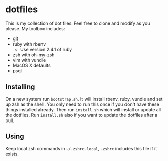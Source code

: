 # dotfiles

This is my collection of dot files. Feel free to clone and modify as you please. My toolbox includes:

* git
* ruby with rbenv
  * Use version 2.4.1 of ruby
* zsh with oh-my-zsh
* vim with vundle
* MacOS X defaults
* psql


## Installing

On a new system run `bootstrap.sh`. It will install rbenv, ruby, vundle and set up zsh as the shell. You only need to run this once if you don't have these things installed already. Then run `install.sh` which will install or update all the dotfiles. Run `install.sh` also if you want to update the dotfiles after a pull.


## Using

Keep local zsh commands in `~/.zshrc.local`, `.zshrc` includes this file if it exists.
